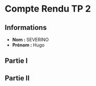 # Compte Rendu TP 2

## Informations
- **Nom :** SEVERINO
- **Prénom :** Hugo


## Partie I

## Partie II
